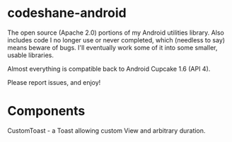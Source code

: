 codeshane-android
=================

The open source (Apache 2.0) portions of my Android utilities library. Also includes code I no longer use or never completed, which (needless to say) means beware of bugs. I'll eventually work some of it into some smaller, usable libraries.

Almost everything is compatible back to Android Cupcake 1.6 (API 4).

Please report issues, and enjoy!

Components
==========

CustomToast - a Toast allowing custom View and arbitrary duration.
